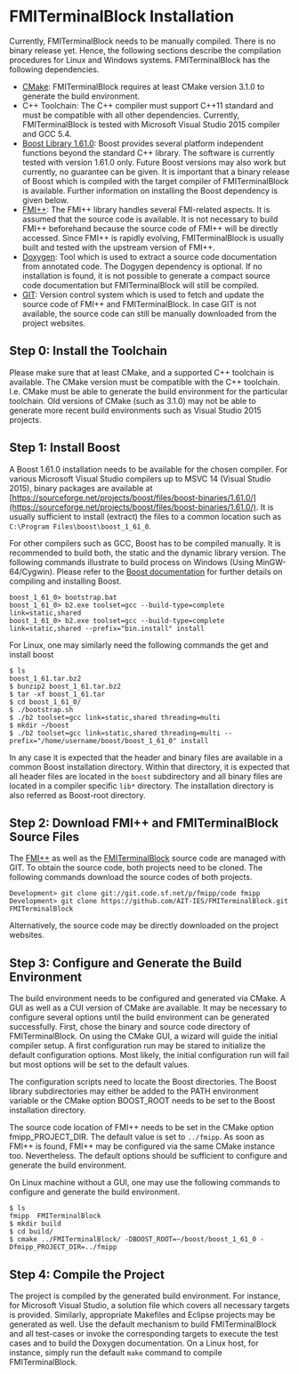 FMITerminalBlock Installation
=============================

Currently, FMITerminalBlock needs to be manually compiled. There is no binary release yet. Hence, the following sections describe the compilation procedures for Linux and Windows systems. FMITerminalBlock has the following dependencies.

* [CMake](https://cmake.org): FMITerminalBlock requires at least CMake version 3.1.0 to generate the build environment.
* C++ Toolchain: The C++ compiler must support C++11 standard and must be compatible with all other dependencies. Currently, FMITerminalBlock is tested with Microsoft Visual Studio 2015 compiler and GCC 5.4.
* [Boost Library 1.61.0](http://www.boost.org/doc/libs/1_61_0/): Boost provides several platform independent functions beyond the standard C++ library. The software is currently tested with version 1.61.0 only. Future Boost versions may also work but currently, no guarantee can be given. It is important that a binary release of Boost which is compiled with the target compiler of FMITerminalBlock is available. Further information on installing the Boost dependency is given below.
* [FMI++](https://sourceforge.net/projects/fmipp/): The FMI++ library handles several FMI-related aspects. It is assumed that the source code is available. It is not necessary to build FMI++ beforehand because the source code of FMI++ will be directly accessed. Since FMI++ is rapidly evolving, FMITerminalBlock is usually built and tested with the upstream version of FMI++.
* [Doxygen](http://www.stack.nl/~dimitri/doxygen/): Tool which is used to extract a source code documentation from annotated code. The Dogygen dependency is optional. If no installation is found, it is not possible to generate a compact source code documentation but FMITerminalBlock will still be compiled.
* [GIT](https://git-scm.com/): Version control system which is used to fetch and update the source code of FMI++ and FMITerminalBlock. In case GIT is not available, the source code can still be manually downloaded from the project websites.

## Step 0: Install the Toolchain
Please make sure that at least CMake, and a supported C++ toolchain is available. The CMake version must be compatible with the C++ toolchain. I.e. CMake must be able to generate the build environment for the particular toolchain. Old versions of CMake (such as 3.1.0) may not be able to generate more recent build environments such as Visual Studio 2015 projects. 

## Step 1: Install Boost
A Boost 1.61.0 installation needs to be available for the chosen compiler. For various Microsoft Visual Studio compilers up to MSVC 14 (Visual Studio 2015), binary packages are available at [https://sourceforge.net/projects/boost/files/boost-binaries/1.61.0/](https://sourceforge.net/projects/boost/files/boost-binaries/1.61.0/). It is usually sufficient to install (extract) the files to a common location such as ```C:\Program Files\boost\boost_1_61_0```.

For other compilers such as GCC, Boost has to be compiled manually. It is recommended to build both, the static and the dynamic library version. The following commands illustrate to build process on Windows (Using MinGW-64/Cygwin). Please refer to the [Boost documentation](http://www.boost.org/doc/libs/1_61_0/more/getting_started/unix-variants.html) for further details on compiling and installing Boost.
```
boost_1_61_0> bootstrap.bat
boost_1_61_0> b2.exe toolset=gcc --build-type=complete link=static,shared
boost_1_61_0> b2.exe toolset=gcc --build-type=complete link=static,shared --prefix="bin.install" install
```

For Linux, one may similarly need the following commands the get and install boost
```
$ ls
boost_1_61.tar.bz2
$ bunzip2 boost_1_61.tar.bz2
$ tar -xf boost_1_61.tar
$ cd boost_1_61_0/
$ ./bootstrap.sh
$ ./b2 toolset=gcc link=static,shared threading=multi
$ mkdir ~/boost
$ ./b2 toolset=gcc link=static,shared threading=multi --prefix="/home/username/boost/boost_1_61_0" install
```

In any case it is expected that the header and binary files are available in a common Boost installation directory. Within that directory, it is expected that all header files are located in the ```boost``` subdirectory and all binary files are located in a compiler specific ```lib*``` directory. The installation directory is also referred as Boost-root directory.

## Step 2: Download FMI++ and FMITerminalBlock Source Files
The [FMI++](https://sourceforge.net/p/fmipp/code/ci/master/tree/) as well as the [FMITerminalBlock](https://github.com/AIT-IES/FMITerminalBlock) source code are managed with GIT. To obtain the source code, both projects need to be cloned. The following commands download the source codes of both projects.
```
Development> git clone git://git.code.sf.net/p/fmipp/code fmipp
Development> git clone https://github.com/AIT-IES/FMITerminalBlock.git FMITerminalBlock
```

Alternatively, the source code may be directly downloaded on the project websites.

## Step 3: Configure and Generate the Build Environment

The build environment needs to be configured and generated via CMake. A GUI as well as a CUI version of CMake are available. It may be necessary to configure several options until the build environment can be generated successfully. First, chose the binary and source code directory of FMITerminalBlock. On using the CMake GUI, a wizard will guide the initial compiler setup. A first configuration run may be stared to initialize the default configuration options. Most likely, the initial configuration run will fail but most options will be set to the default values.

The configuration scripts need to locate the Boost directories. The Boost library subdirectories may either be added to the PATH environment variable or the CMake option BOOST_ROOT needs to be set to the Boost installation directory.

The source code location of FMI++ needs to be set in the CMake option fmipp_PROJECT_DIR. The default value is set to ```../fmipp```. As soon as FMI++ is found, FMI++ may be configured via the same CMake instance too. Nevertheless. The default options should be sufficient to configure and generate the build environment.

On Linux machine without a GUI, one may use the following commands to configure and generate the build environment.
```
$ ls
fmipp  FMITerminalBlock
$ mkdir build
$ cd build/
$ cmake ../FMITerminalBlock/ -DBOOST_ROOT=~/boost/boost_1_61_0 -Dfmipp_PROJECT_DIR=../fmipp
```

## Step 4: Compile the Project

The project is compiled by the generated build environment. For instance, for Microsoft Visual Studio, a solution file which covers all necessary targets is provided. Similarly, appropriate Makefiles and Eclipse projects may be generated as well. Use the default mechanism to build FMITerminalBlock and all test-cases or invoke the corresponding targets to execute the test cases and to build the Doxygen documentation. On a Linux host, for instance, simply run the default ```make``` command to compile FMITerminalBlock.
